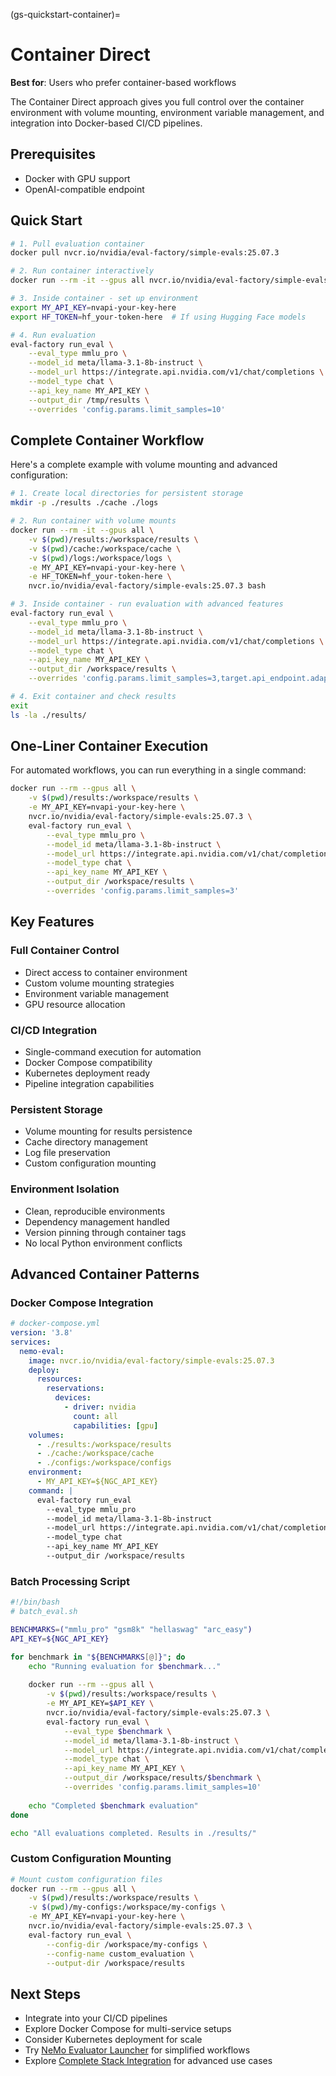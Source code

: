 (gs-quickstart-container)=
# Container Direct

**Best for**: Users who prefer container-based workflows

The Container Direct approach gives you full control over the container environment with volume mounting, environment variable management, and integration into Docker-based CI/CD pipelines.

## Prerequisites

- Docker with GPU support
- OpenAI-compatible endpoint

## Quick Start

```bash
# 1. Pull evaluation container
docker pull nvcr.io/nvidia/eval-factory/simple-evals:25.07.3

# 2. Run container interactively
docker run --rm -it --gpus all nvcr.io/nvidia/eval-factory/simple-evals:25.07.3 bash

# 3. Inside container - set up environment
export MY_API_KEY=nvapi-your-key-here
export HF_TOKEN=hf_your-token-here  # If using Hugging Face models

# 4. Run evaluation
eval-factory run_eval \
    --eval_type mmlu_pro \
    --model_id meta/llama-3.1-8b-instruct \
    --model_url https://integrate.api.nvidia.com/v1/chat/completions \
    --model_type chat \
    --api_key_name MY_API_KEY \
    --output_dir /tmp/results \
    --overrides 'config.params.limit_samples=10'
```

## Complete Container Workflow

Here's a complete example with volume mounting and advanced configuration:

```bash
# 1. Create local directories for persistent storage
mkdir -p ./results ./cache ./logs

# 2. Run container with volume mounts
docker run --rm -it --gpus all \
    -v $(pwd)/results:/workspace/results \
    -v $(pwd)/cache:/workspace/cache \
    -v $(pwd)/logs:/workspace/logs \
    -e MY_API_KEY=nvapi-your-key-here \
    -e HF_TOKEN=hf_your-token-here \
    nvcr.io/nvidia/eval-factory/simple-evals:25.07.3 bash

# 3. Inside container - run evaluation with advanced features
eval-factory run_eval \
    --eval_type mmlu_pro \
    --model_id meta/llama-3.1-8b-instruct \
    --model_url https://integrate.api.nvidia.com/v1/chat/completions \
    --model_type chat \
    --api_key_name MY_API_KEY \
    --output_dir /workspace/results \
    --overrides 'config.params.limit_samples=3,target.api_endpoint.adapter_config.use_request_logging=True,target.api_endpoint.adapter_config.use_caching=True,target.api_endpoint.adapter_config.caching_dir=/workspace/cache'

# 4. Exit container and check results
exit
ls -la ./results/
```

## One-Liner Container Execution

For automated workflows, you can run everything in a single command:

```bash
docker run --rm --gpus all \
    -v $(pwd)/results:/workspace/results \
    -e MY_API_KEY=nvapi-your-key-here \
    nvcr.io/nvidia/eval-factory/simple-evals:25.07.3 \
    eval-factory run_eval \
        --eval_type mmlu_pro \
        --model_id meta/llama-3.1-8b-instruct \
        --model_url https://integrate.api.nvidia.com/v1/chat/completions \
        --model_type chat \
        --api_key_name MY_API_KEY \
        --output_dir /workspace/results \
        --overrides 'config.params.limit_samples=3'
```

## Key Features

### Full Container Control

- Direct access to container environment
- Custom volume mounting strategies
- Environment variable management
- GPU resource allocation

### CI/CD Integration

- Single-command execution for automation
- Docker Compose compatibility
- Kubernetes deployment ready
- Pipeline integration capabilities

### Persistent Storage

- Volume mounting for results persistence
- Cache directory management
- Log file preservation
- Custom configuration mounting

### Environment Isolation

- Clean, reproducible environments
- Dependency management handled
- Version pinning through container tags
- No local Python environment conflicts

## Advanced Container Patterns

### Docker Compose Integration

```yaml
# docker-compose.yml
version: '3.8'
services:
  nemo-eval:
    image: nvcr.io/nvidia/eval-factory/simple-evals:25.07.3
    deploy:
      resources:
        reservations:
          devices:
            - driver: nvidia
              count: all
              capabilities: [gpu]
    volumes:
      - ./results:/workspace/results
      - ./cache:/workspace/cache
      - ./configs:/workspace/configs
    environment:
      - MY_API_KEY=${NGC_API_KEY}
    command: |
      eval-factory run_eval 
        --eval_type mmlu_pro 
        --model_id meta/llama-3.1-8b-instruct 
        --model_url https://integrate.api.nvidia.com/v1/chat/completions 
        --model_type chat 
        --api_key_name MY_API_KEY 
        --output_dir /workspace/results
```

### Batch Processing Script

```bash
#!/bin/bash
# batch_eval.sh

BENCHMARKS=("mmlu_pro" "gsm8k" "hellaswag" "arc_easy")
API_KEY=${NGC_API_KEY}

for benchmark in "${BENCHMARKS[@]}"; do
    echo "Running evaluation for $benchmark..."
    
    docker run --rm --gpus all \
        -v $(pwd)/results:/workspace/results \
        -e MY_API_KEY=$API_KEY \
        nvcr.io/nvidia/eval-factory/simple-evals:25.07.3 \
        eval-factory run_eval \
            --eval_type $benchmark \
            --model_id meta/llama-3.1-8b-instruct \
            --model_url https://integrate.api.nvidia.com/v1/chat/completions \
            --model_type chat \
            --api_key_name MY_API_KEY \
            --output_dir /workspace/results/$benchmark \
            --overrides 'config.params.limit_samples=10'
            
    echo "Completed $benchmark evaluation"
done

echo "All evaluations completed. Results in ./results/"
```

### Custom Configuration Mounting

```bash
# Mount custom configuration files
docker run --rm --gpus all \
    -v $(pwd)/results:/workspace/results \
    -v $(pwd)/my-configs:/workspace/my-configs \
    -e MY_API_KEY=nvapi-your-key-here \
    nvcr.io/nvidia/eval-factory/simple-evals:25.07.3 \
    eval-factory run_eval \
        --config-dir /workspace/my-configs \
        --config-name custom_evaluation \
        --output-dir /workspace/results
```

## Next Steps

- Integrate into your CI/CD pipelines
- Explore Docker Compose for multi-service setups
- Consider Kubernetes deployment for scale
- Try [NeMo Evaluator Launcher](launcher.md) for simplified workflows
- Explore [Complete Stack Integration](full-stack.md) for advanced use cases

